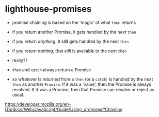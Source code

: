 # lighthouse-promises

- promise chaining is based on the 'magic' of what `then` returns

- if you return another Promise, it gets handled by the next `then`

- if you return *anything*, it still gets handled by the next `then`

- if you return *nothing*, that *still* is available to the next `then`

- really??

- `then` and `catch` always return a Promise

- so *whatever* is returned from a `then` (or a `catch`) is handled by the next `then` as another `Promise`.  If it was a 'value', then the Promise is always resolved.  If it was a Promise, then that Promise can resolve or reject as usual.

https://developer.mozilla.org/en-US/docs/Web/JavaScript/Guide/Using_promises#Chaining